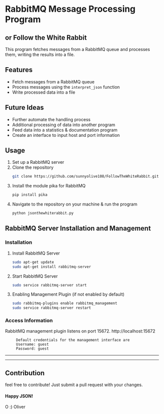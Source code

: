 # RabbitMQ Message Processing Program
## or Follow the White Rabbit

This program fetches messages from a RabbitMQ queue and processes them, writing the results into a file.

## Features

- Fetch messages from a RabbitMQ queue
- Process messages using the `interpret_json` function
- Write processed data into a file

## Future Ideas

- Further automate the handling process
- Additional processing of data into another program
- Feed data into a statistics & documentation program
- Create an interface to input host and port information

## Usage

1. Set up a RabbitMQ server
2. Clone the repository
   ```bash
   git clone https://github.com/sunnyolive108/FollowTheWhiteRabbit.git
3. Install the module pika for RabbitMQ
   ```bash
   pip install pika
4. Navigate to the repository on your machine & run the program
   ```bash
   python jsonthewhiterabbit.py

## RabbitMQ Server Installation and Management

### Installation

1. Install RabbitMQ Server
   ```bash
   sudo apt-get update
   sudo apt-get install rabbitmq-server

2. Start RabbitMQ Server
   ```bash
   sudo service rabbitmq-server start

3. Enabling Management Plugin (if not enabled by default)
   ```bash
   sudo rabbitmq-plugins enable rabbitmq_management
   sudo service rabbitmq-server restart

### Access Information
RabbitMQ management plugin listens on port 15672.
         http://localhost:15672

         Default credentials for the management interface are
         Username: guest
         Password: guest
---    ---  
---

## Contribution
   feel free to contribute! Just submit a pull request with your changes.
#### Happy JSON!
O :) Oliver
